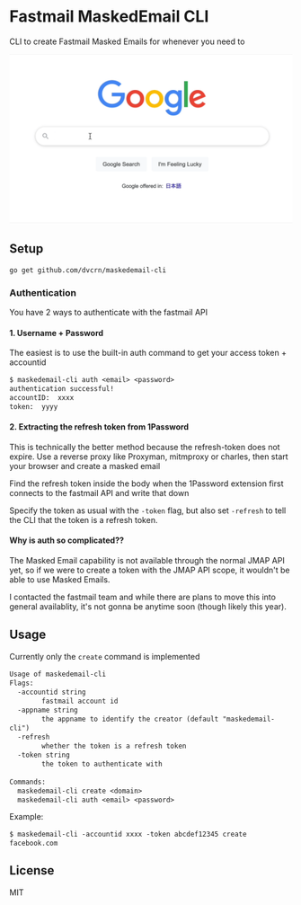 # Fastmail MaskedEmail CLI

CLI to create Fastmail Masked Emails for whenever you need to

![showcase](./showcase.gif)

## Setup

```
go get github.com/dvcrn/maskedemail-cli
```

### Authentication

You have 2 ways to authenticate with the fastmail API

#### 1. Username + Password

The easiest is to use the built-in auth command to get your access token + accountid

```
$ maskedemail-cli auth <email> <password>
authentication successful!
accountID:  xxxx
token:  yyyy
```

#### 2. Extracting the refresh token from 1Password

This is technically the better method because the refresh-token does not expire.
Use a reverse proxy like Proxyman, mitmproxy or charles, then start your browser and create a masked email

Find the refresh token inside the body when the 1Password extension first connects to the fastmail API and write that down

Specify the token as usual with the `-token` flag, but also set `-refresh` to tell the CLI that the token is a refresh token.

#### Why is auth so complicated??

The Masked Email capability is not available through the normal JMAP API yet, so if we were to create a token with the JMAP API scope, it wouldn't be able to use Masked Emails.

I contacted the fastmail team and while there are plans to move this into general availablity, it's not gonna be anytime soon (though likely this year).

## Usage

Currently only the `create` command is implemented

```
Usage of maskedemail-cli
Flags:
  -accountid string
        fastmail account id
  -appname string
        the appname to identify the creator (default "maskedemail-cli")
  -refresh
        whether the token is a refresh token
  -token string
        the token to authenticate with

Commands:
  maskedemail-cli create <domain>
  maskedemail-cli auth <email> <password>

```

Example:

```
$ maskedemail-cli -accountid xxxx -token abcdef12345 create facebook.com
```

## License

MIT
